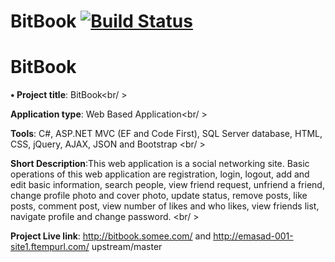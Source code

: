 # BitBook [![Build Status](https://travis-ci.org/ririyad/BitBook.svg?branch=master)](https://travis-ci.org/ririyad/BiBook)
# BitBook

<strong>•	Project title</strong>: BitBook<br/ >

<strong>Application type</strong>: Web Based Application<br/ >

<strong>Tools</strong>: C#, ASP.NET MVC (EF and Code First), SQL Server database, HTML, CSS, jQuery, AJAX, JSON and Bootstrap <br/ >

<strong>Short Description</strong>:This web application is a social networking site. Basic operations of this web application are registration, login, logout, add and edit basic information, search people, view friend request, unfriend a friend, change profile photo and cover photo, update status, remove posts, like posts, comment post, view number of likes and who likes, view friends list, navigate profile and change password. <br/ >

<strong>Project Live link</strong>: <a href="http://bitbook.somee.com/" target="_blank">http://bitbook.somee.com/</a> and <a href="http://emasad-001-site1.ftempurl.com/" target="_blank">http://emasad-001-site1.ftempurl.com/</a>
upstream/master
